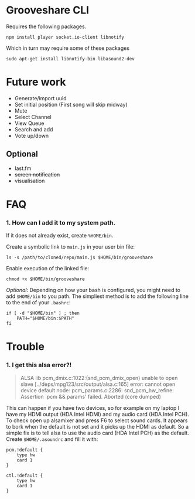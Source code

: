 # Grooveshare CLI 

Requires the following packages.

	npm install player socket.io-client libnotify

Which in turn may require some of these packages

	sudo apt-get install libnotify-bin libasound2-dev 

# Future work

- Generate/import uuid
- Set initial position (First song will skip midway)
- Mute
- Select Channel
- View Queue
- Search and add
- Vote up/down


## Optional
- last.fm
- ~~screen notification~~
- visualisation

# FAQ

### 1. How can I add it to my system path. 

If it does not already exist, create ```%HOME/bin```.

Create a symbolic link to ```main.js``` in your user bin file:

	ls -s /path/to/cloned/repo/main.js $HOME/bin/grooveshare

Enable execution of the linked file: 

	chmod +x $HOME/bin/grooveshare

*Optional*: Depending on how your bash is configured, you might need to add
```$HOME/bin``` to you path. The simpliest method is to add the following line
to the end of your ```.bashrc```:

	if [ -d "$HOME/bin" ] ; then
	    PATH="$HOME/bin:$PATH"
	fi

# Trouble

### 1. I get this alsa error?!

> ALSA lib pcm_dmix.c:1022:(snd_pcm_dmix_open) unable to open slave
> [../deps/mpg123/src/output/alsa.c:165] error: cannot open device default
> node: pcm_params.c:2286: snd_pcm_hw_refine: Assertion `pcm && params' failed.
> Aborted (core dumped)

This can happen if you have two devices, so for example on my laptop I have my
HDMI output (HDA Intel HDMI) and my audio card (HDA Intel PCH). To check open
up alsamixer and press F6 to select sound cards. It appears to bork when the
default is not set and it picks up the HDMI as default. So a simple fix is to
tell alsa to use the audio card (HDA Intel PCH) as the default. Create
```$HOME/.asoundrc``` and fill it with:

	pcm.!default {
		type hw
		card 1
	}

	ctl.!default {
		type hw           
		card 1
	}


